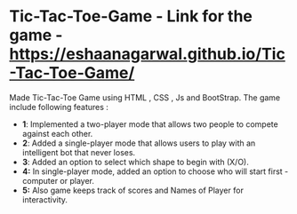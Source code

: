 # Tic-Tac-Toe-Game - Link for the game - https://eshaanagarwal.github.io/Tic-Tac-Toe-Game/
Made Tic-Tac-Toe Game using HTML , CSS , Js and BootStrap. 
The game include following features :
- **1**: Implemented a two-player mode that allows two people to compete against each other.
- **2**: Added a single-player mode that allows users to play with an intelligent bot that never loses.
- **3**: Added an option to select which shape to begin with (X/O).
- **4:** In single-player mode, added an option to choose who will start first - computer or player.
- **5:** Also game keeps track of scores and Names of Player for interactivity.
